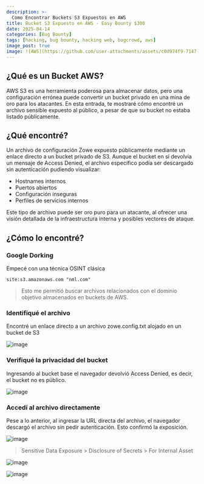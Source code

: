 ```yaml
---
description: >-
  Como Encontrar Buckets S3 Expuestos en AWS
title: Bucket S3 Expuesto en AWS - Easy Bounty $300
date: 2025-04-14
categories: [Bug Bounty]
tags: [hacking, bug bounty, hacking web, bugcrowd, aws]
image_post: true
image: ![AWS](https://github.com/user-attachments/assets/c0d974f9-7147-46b2-b5ae-7b44a40716ef)
---
```


## ¿Qué es un Bucket AWS?

AWS S3 es una herramienta poderosa para almacenar datos, pero una configuración errónea puede convertir un bucket privado en una mina de oro para los atacantes. En esta entrada, te mostraré cómo encontré un archivo sensible expuesto al público, a pesar de que su bucket no estaba listado públicamente.

## ¿Qué encontré?

Un archivo de configuración Zowe expuesto públicamente mediante un enlace directo a un bucket privado de S3. Aunque el bucket en sí devolvía un mensaje de Access Denied, el archivo específico podía ser descargado sin autenticación pudiendo visualizar:

* Hostnames internos
* Puertos abiertos
* Configuración inseguras
* Perfiles de servicios internos
  
Este tipo de archivo puede ser oro puro para un atacante, al ofrecer una visión detallada de la infraestructura interna y posibles vectores de ataque.

## ¿Cómo lo encontré?

### Google Dorking

Empecé con una técnica OSINT clásica

```
site:s3.amazonaws.com "nml.com"
```

> Esto me permitió buscar archivos relacionados con el dominio objetivo almacenados en buckets de AWS.

### Identifiqué el archivo

Encontré un enlace directo a un archivo zowe.config.txt alojado en un bucket de S3

![image](https://github.com/user-attachments/assets/a77bb2d7-9022-40cd-b07a-aeb096aa040d)

### Verifiqué la privacidad del bucket

Ingresando al bucket base el navegador devolvió Access Denied, es decir, el bucket no es público.

![image](https://github.com/user-attachments/assets/e0b38711-e63e-43f7-b0a0-389c7111092a)

### Accedí al archivo directamente

Pese a lo anterior, al ingresar la URL directa del archivo, el navegador descargó el archivo sin pedir autenticación. Esto confirmó la exposición.

![image](https://github.com/user-attachments/assets/512e0580-d919-4263-b278-33c0cd264bb3)

> Sensitive Data Exposure > Disclosure of Secrets > For Internal Asset

![image](https://github.com/user-attachments/assets/040fb083-82f0-4bdd-83ca-33be34bc85e7)

![image](https://github.com/user-attachments/assets/2ee56e00-38dd-4c90-98af-9821ebb9c32f)
